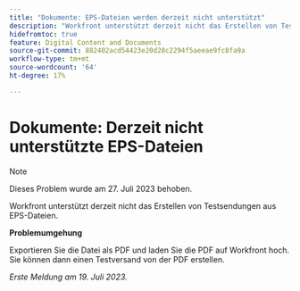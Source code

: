 ```yaml
---
title: "Dokumente: EPS-Dateien werden derzeit nicht unterstützt"
description: "Workfront unterstützt derzeit nicht das Erstellen von Testsendungen aus EPS-Dateien."
hidefromtoc: true
feature: Digital Content and Documents
source-git-commit: 882402acd54423e20d28c2294f5aeeae9fc8fa9a
workflow-type: tm+mt
source-wordcount: '64'
ht-degree: 17%

---
```



# Dokumente: Derzeit nicht unterstützte EPS-Dateien

<!--WF, WFP-->

>[!NOTE]
>
>Dieses Problem wurde am 27. Juli 2023 behoben.

Workfront unterstützt derzeit nicht das Erstellen von Testsendungen aus EPS-Dateien.

**Problemumgehung**

Exportieren Sie die Datei als PDF und laden Sie die PDF auf Workfront hoch. Sie können dann einen Testversand von der PDF erstellen.

_Erste Meldung am 19. Juli 2023._
